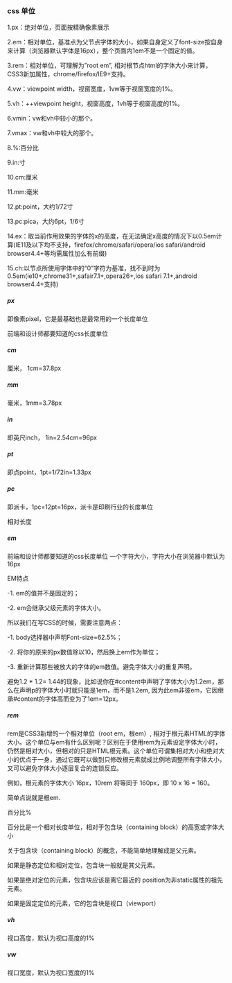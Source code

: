 ### css 单位

1.px：绝对单位，页面按精确像素展示

2.em：相对单位，基准点为父节点字体的大小，如果自身定义了font-size按自身来计算（浏览器默认字体是16px），整个页面内1em不是一个固定的值。

3.rem：相对单位，可理解为”root em”, 相对根节点html的字体大小来计算，CSS3新加属性，chrome/firefox/IE9+支持。

4.vw：viewpoint width，视窗宽度，1vw等于视窗宽度的1%。

5.vh：++viewpoint height，视窗高度，1vh等于视窗高度的1%。

6.vmin：vw和vh中较小的那个。

7.vmax：vw和vh中较大的那个。

8.%:百分比

9.in:寸

10.cm:厘米

11.mm:毫米

12.pt:point，大约1/72寸

13.pc:pica，大约6pt，1/6寸

14.ex：取当前作用效果的字体的x的高度，在无法确定x高度的情况下以0.5em计算(IE11及以下均不支持，firefox/chrome/safari/opera/ios safari/android browser4.4+等均需属性加么有前缀)

15.ch:以节点所使用字体中的“0”字符为基准，找不到时为0.5em(ie10+,chrome31+,safair7.1+,opera26+,ios safari 7.1+,android browser4.4+支持)





##### px

即像素pixel，它是最基础也是最常用的一个长度单位

前端和设计师都要知道的css长度单位

##### cm

厘米， 1cm=37.8px

##### mm

毫米，1mm=3.78px

##### in

即英尺inch， 1in=2.54cm=96px

##### pt

即点point，1pt=1/72in=1.33px

##### pc

即派卡，1pc=12pt=16px，派卡是印刷行业的长度单位

相对长度

##### em

前端和设计师都要知道的css长度单位
一个字符大小，字符大小在浏览器中默认为16px

EM特点

-1. em的值并不是固定的；

-2. em会继承父级元素的字体大小。

所以我们在写CSS的时候，需要注意两点：

-1. body选择器中声明Font-size=62.5%；

-2. 将你的原来的px数值除以10，然后换上em作为单位；

-3. 重新计算那些被放大的字体的em数值。避免字体大小的重复声明。

避免1.2 * 1.2= 1.44的现象，比如说你在#content中声明了字体大小为1.2em，那么在声明p的字体大小时就只能是1em，而不是1.2em, 因为此em非彼em，它因继承#content的字体高而变为了1em=12px。

##### rem

rem是CSS3新增的一个相对单位（root em，根em）, 相对于根元素HTML的字体大小。这个单位与em有什么区别呢？区别在于使用rem为元素设定字体大小时，仍然是相对大小，但相对的只是HTML根元素。这个单位可谓集相对大小和绝对大小的优点于一身，通过它既可以做到只修改根元素就成比例地调整所有字体大小，又可以避免字体大小逐层复合的连锁反应。

例如，根元素的字体大小 16px，10rem 将等同于 160px，即 10 x 16 = 160。

简单点说就是根em.

百分比%

百分比是一个相对长度单位，相对于包含块（containing block）的高宽或字体大小

关于包含块（containing block）的概念，不能简单地理解成是父元素。

如果是静态定位和相对定位，包含块一般就是其父元素。

如果是绝对定位的元素，包含块应该是离它最近的 position为非static属性的祖先元素。

如果是固定定位的元素，它的包含块是视口（viewport）

##### vh

视口高度，默认为视口高度的1%

##### vw

视口宽度，默认为视口宽度的1%
